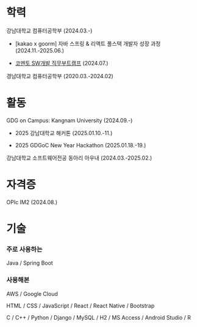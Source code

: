 # 학력

강남대학교 컴퓨터공학부 (2024.03.-)

- [kakao x goorm] 자바 스프링 & 리액트 풀스택 개발자 성장 과정 (2024.11.-2025.06.)

- [코멘토 SW개발 직무부트캠프](https://blog.naver.com/kanden9999/223573949073) (2024.07.)

경남대학교 컴퓨터공학부 (2020.03.-2024.02)

# 활동

GDG on Campus: Kangnam University (2024.09.-)

- 2025 강남대학교 해커톤 (2025.01.10.-11.)

- 2025 GDGoC New Year Hackathon (2025.01.18.-19.)

강남대학교 소프트웨어전공 동아리 아우내 (2024.03.-2025.02.)

# 자격증

OPIc IM2 (2024.08.)

# 기술

### 주로 사용하는

Java / Spring Boot

### 사용해본

AWS / Google Cloud

HTML / CSS / JavaScript / React / React Native / Bootstrap

C / C++ / Python / Django / MySQL / H2 / MS Access / Android Studio / R
